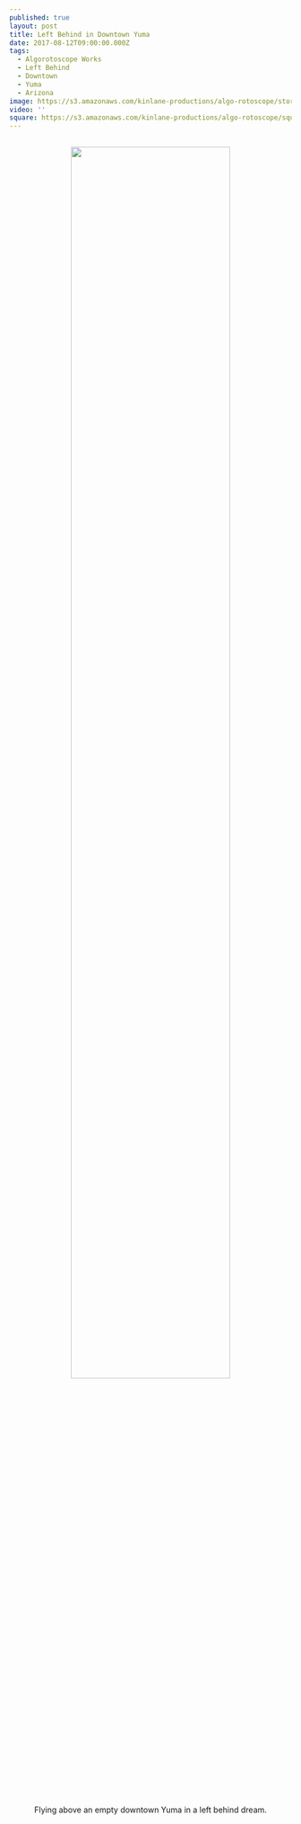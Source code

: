 ```yaml
---
published: true
layout: post
title: Left Behind in Downtown Yuma
date: 2017-08-12T09:00:00.000Z
tags:
  - Algorotoscope Works
  - Left Behind
  - Downtown
  - Yuma
  - Arizona
image: https://s3.amazonaws.com/kinlane-productions/algo-rotoscope/stories/yuma-downtown.jpg
video: ''
square: https://s3.amazonaws.com/kinlane-productions/algo-rotoscope/square/yuma-downtown-square.jpg
---
```

<p align="center"><img src="{{ page.image }}" width="75%" style="padding: 15px;" /></p>
<center>Flying above an empty downtown Yuma in a left behind dream.</center>
